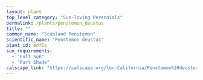 ```yaml
---
layout: plant                                                              
top_level_category: "Sun-loving Perennials"
permalink: /plants/penstemon_deustus
title: ""
common_name: "Scabland Penstemon"
scientific_name: "Penstemon deustus"
plant_id: edf6a
sun_requirements:
  - "Full Sun"
  - "Part Shade"
calscape_link: "https://calscape.org/loc-California/Penstemon%20deustus(%20)"
---
```


